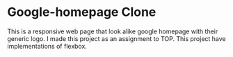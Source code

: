 # Google-homepage Clone
This is a responsive web page that look alike google homepage with their generic logo. I made this project as an assignment to TOP. This project have implementations of flexbox. 
